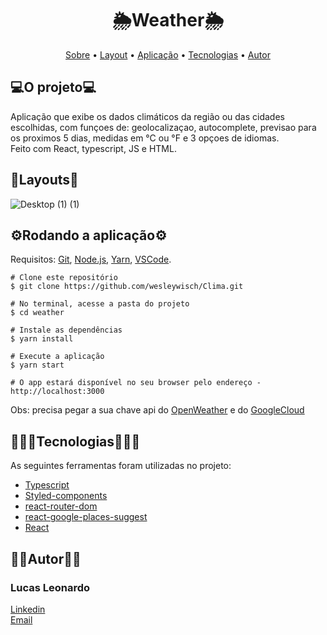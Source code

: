 <h1 align="center">🌦️Weather🌦️</h1>

<p align="center">  <a href="#sobre">Sobre</a>  •  <a href="#layout">Layout</a>  •  <a href="#aplicacao">Aplicação</a>  • <a href="#techs">Tecnologias</a> • <a href="#autor">Autor</a>


  <h2 id="sobre">💻O projeto💻</h2>
  Aplicação que exibe os dados climáticos da região ou das cidades escolhidas, com funçoes de:
  geolocalizaçao, autocomplete, previsao para os proximos 5 dias, medidas em °C ou °F e 3 opçoes de idiomas.</br>
  Feito com React, typescript, JS e HTML.
  
  <h2 id="layout">🎨Layouts🎨</h2>
  
![Desktop (1) (1)](https://user-images.githubusercontent.com/61885918/187834171-8c91423b-f5ef-4957-b3e1-6f5ff127d284.gif)

<h2 id="aplicacao">⚙️Rodando a aplicação⚙️</h2>

Requisitos:  [Git](https://git-scm.com/),  [Node.js](https://nodejs.org/en/),  [Yarn](https://yarnpkg.com/), [VSCode](https://code.visualstudio.com/).

```
# Clone este repositório
$ git clone https://github.com/wesleywisch/Clima.git

# No terminal, acesse a pasta do projeto
$ cd weather

# Instale as dependências
$ yarn install

# Execute a aplicação
$ yarn start

# O app estará disponível no seu browser pelo endereço - http://localhost:3000
```

Obs: precisa pegar a sua chave api do [OpenWeather](https://openweathermap.org/api) e do [GoogleCloud](https://cloud.google.com/apis)
 
 <h2 id="techs">👨🏻‍💻Tecnologias👨🏻‍💻</h2>
 As seguintes ferramentas foram utilizadas no projeto:

- [Typescript]()
- [Styled-components]()
- [react-router-dom]()
- [react-google-places-suggest]()
- [React]()

 <h2 id="autor">🧔🏻Autor🧔🏻</h2>

<h3>Lucas Leonardo</h3>

[Linkedin](https://www.linkedin.com/in/lucas-leonardo-9567b6187/)</br>
[Email](caslujpg@gmail.com)
